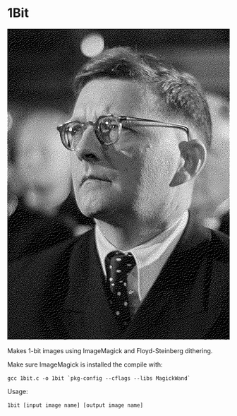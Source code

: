 # 1Bit

![1-Bit Portrait of Dmitri Shostakovich](./onebit.jpg)

Makes 1-bit images using ImageMagick and Floyd-Steinberg dithering.

Make sure ImageMagick is installed the compile with:

```
gcc 1bit.c -o 1bit `pkg-config --cflags --libs MagickWand`
```

Usage:

```
1bit [input image name] [output image name]
```
